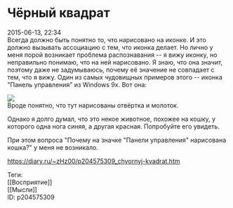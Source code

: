 Чёрный квадрат
===============

   
 2015-06-13, 22:34   
  Всегда должно быть понятно то, что нарисовано на иконке. И это должно вызывать ассоциацию с тем, что иконка делает. Но лично у меня порой возникает проблема распознавания -- я вижу иконку, но неправильно понимаю, что на ней нарисовано. Я знаю, что она значит, поэтому даже не задумываюсь, почему её значение не совпадает с тем, что я вижу. Один из самых чудовищных примеров этого -- иконка "Панель управления" из Windows 9x. Вот она:   
   
  ![](https://i.imgur.com/X5Zxi5B.gif)    
 Вроде понятно, что тут нарисованы отвёртка и молоток.   
   
 Однако я долго думал, что это некое животное, похожее на кошку, у которого одна нога синяя, а другая красная. Попробуйте его увидеть.   
   
 При этом вопроса "Почему на значке "Панели управления" нарисована кошка?" у меня не возникало.   
    
 <https://diary.ru/~zHz00/p204575309_chyornyj-kvadrat.htm>   
   
 Теги:   
 [[Восприятие]]   
 [[Мысли]]   
 ID: p204575309